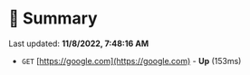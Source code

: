 # 📖 Summary
Last updated: **11/8/2022, 7:48:16 AM**

- `GET` [https://google.com](https://google.com) - **Up** (153ms)
